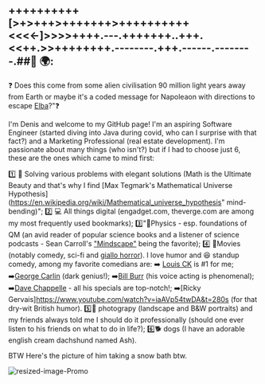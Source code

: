 ## ++++++++++[>+>+++>+++++++>++++++++++<<<<-]>>>>++++.---.+++++++..+++.<<++.>>++++++++.--------.+++.------.--------.##👋 🌍: 

❓ Does this come from some alien civilisation 90 million light years away from Earth or maybe it's a coded message for Napoleaon with directions to escape [Elba](https://www.history.com/news/elba-exile-napoleon-escape)?"❓

I'm Denis and welcome to my GitHub page! 
I'm an aspiring Software Engineer (started diving into Java during covid, who can I surprise with that fact?) and a Marketing Professional (real estate development). I'm passionate about many things (who isn't?) but if I had to choose just 6, these are the ones which came to mind first:


1️⃣ 🔭 Solving various problems with elegant solutions (Math is the Ultimate Beauty and that's why I find [Max Tegmark's Mathematical Universe Hypothesis](https://en.wikipedia.org/wiki/Mathematical_universe_hypothesis" mind-bending)"; 
2️⃣ 💻 All things digital (engadget.com, theverge.com are among my most frequently used bookmarks);
3️⃣"🚀Physics - esp. foundations of QM  (an avid reader of popular science books and a listener of science podcasts - Sean Carroll's ["Mindscape"](https://www.preposterousuniverse.com/podcast/) being the favorite);
4️⃣ 🎥Movies (notably comedy, sci-fi and [giallo horror](https://en.wikipedia.org/wiki/Giallo)). I love humor and 😆 standup comedy, among my favorite comedians are: 
  ➡️ [Louis CK](https://www.youtube.com/watch?v=wali_4tdQ-g) is #1 for me;
  ➡️[George Carlin](https://www.youtube.com/watch?v=Hy-sVByUHqE) (dark genius!);
  ➡️[Bill Burr](https://www.youtube.com/watch?v=h3g64swMf1M&t=354s) (his voice acting is phenomenal);
  ➡️[Dave Chappelle](https://www.youtube.com/watch?v=z2Rw3HspWY0) - all his specials are top-notch!;
  ➡️[Ricky Gervais]<https://www.youtube.com/watch?v=iaAVp54twDA&t=280s> (for that dry-wit British humor).
5️⃣📸 photograpy (landscape and B&W portraits) and my friends always told me I should do it professionally (should one ever listen to his friends on what to do in life?);
6️⃣🐕 dogs (I have an adorable english cream dachshund named Ash).

BTW Here's the picture of him taking a snow bath btw.


![resized-image-Promo](https://user-images.githubusercontent.com/92051076/147075507-372b7083-eb80-4408-9057-eed807cb0457.jpeg)







